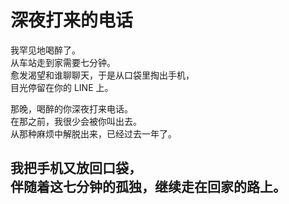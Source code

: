 # 深夜打来的电话

我罕见地喝醉了。\
从车站走到家需要七分钟。\
愈发渴望和谁聊聊天，于是从口袋里掏出手机，\
目光停留在你的 LINE 上。

那晚，喝醉的你深夜打来电话。\
在那之前，我很少会被你叫出去。\
从那种麻烦中解脱出来，已经过去一年了。

我把手机又放回口袋，\
伴随着这七分钟的孤独，继续走在回家的路上。
<br>
<br>
<br>
<br>
<br>
<br>
<br>
<br>
<br>
<br>
<br>
<br>
<br>
<br>
<br>
<br>
<br>
<br>
---
